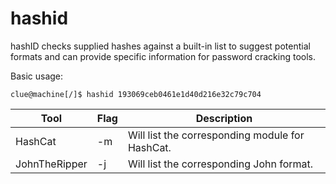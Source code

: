 # hashid

hashID checks supplied hashes against a built-in list to suggest potential formats and can provide specific information for password cracking tools.

Basic usage:

```shell
clue@machine[/]$ hashid 193069ceb0461e1d40d216e32c79c704
```

| Tool          | Flag | Description                                     |
| ------------- | ---- | ----------------------------------------------- |
| HashCat       | -m   | Will list the corresponding module for HashCat. |
| JohnTheRipper | -j   | Will list the corresponding John format.        |
